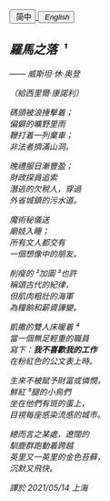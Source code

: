 <div class="poetry-container">

<a href="#/hdl/罗马之落">
<button class="language-switcher"><i class="fa-solid fa-file-word fa-2x"></i>&nbsp;简中</button>
</a>

<!-- <a href="#/ver.cht/罗马之落">
<button class="language-switcher"><i class="fa-solid fa-file-word fa-2x"></i>&nbsp;繁中</button>
</a> -->

<a href="#/ver.en/TheFallofRome">
<button class="language-switcher"><i class="fa-solid fa-file-word-o fa fa-2x">&nbsp;English</button>
</a>

## 羅馬之落 <span class="footnote" onclick="footnoteLMcht1()">&nbsp;¹</span>

<div class="time-note">—— 威斯坦·休·奥登</div>

（給西里爾·康諾利）  

碼頭被浪捶擊着；  
偏僻的曠野里雨  
鞭打着一列棄車；  
非法者擠滿山洞。  

晚禮服日漸豐盈；  
財政探員追索  
潛逃的欠稅人，穿過  
外省城鎮的污水道。  

魔術秘儀送  
廟妓入睡；  
所有文人都交有  
一個想像中的朋友。  

削瘦的<span class="footnote" onclick="footnoteLMcht2()">&nbsp;²</span>加圖<span class="footnote" onclick="footnoteLMcht3()">&nbsp;³</span>也許  
稱頌古代的紀律，  
但肌肉粗壯的海軍  
為糧餉和薪資譁變。  

凱撒的雙人床暖着<span class="footnote" onclick="footnoteLMcht4()">&nbsp;⁴</span>  
當一個無足輕重的職員  
寫下：<strong>我不喜歡我的工作</strong>  
在粉紅色的公文表上時。  

生來不被賦予財富或憐憫，  
鮮紅<span class="footnote" onclick="footnoteLMcht5()">&nbsp;⁵</span>腿的小鳥們  
坐在他們有斑的蛋上，  
目視每座感染流感的城市。  

總而言之某處，遼闊的  
馴鹿群跑動着跨越  
英里又一英里的金色苔蘚，  
沉默又飛快。  

<div class="time-note">譯於 2021/05/14 上海</div>

</div>